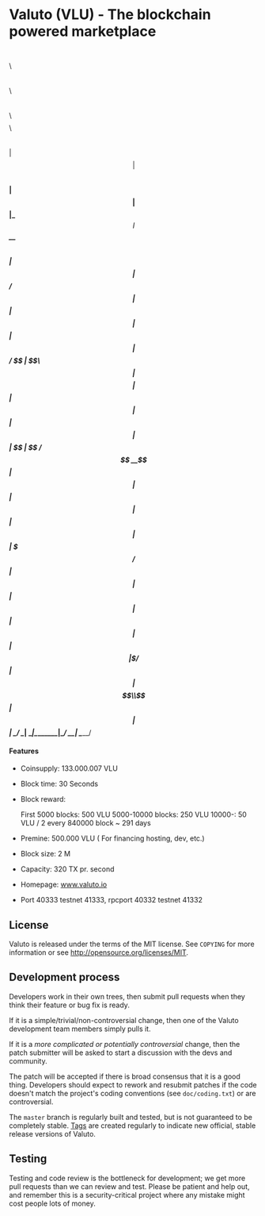 Valuto (VLU) - The blockchain powered marketplace
===========

$$\    $$\  $$$$$$\  $$\      $$\   $$\ $$$$$$$$\  $$$$$$\
$$ |   $$ |$$  __$$\ $$ |     $$ |  $$ |\__$$  __|$$  __$$\ 
$$ |   $$ |$$ /  $$ |$$ |     $$ |  $$ |   $$ |   $$ /  $$ |
\$$\  $$  |$$$$$$$$ |$$ |     $$ |  $$ |   $$ |   $$ |  $$ |
 \$$\$$  / $$  __$$ |$$ |     $$ |  $$ |   $$ |   $$ |  $$ |
  \$$$  /  $$ |  $$ |$$ |     $$ |  $$ |   $$ |   $$ |  $$ |
   \$  /   $$ |  $$ |$$$$$$$$\\$$$$$$  |   $$ |    $$$$$$  |
    \_/    \__|  \__|\________|\______/    \__|    \______/ 
                                                            
                                                            
#### Features ####

* Coinsupply: 133.000.007 VLU
* Block time: 30 Seconds
* Block reward: 
  
  First 5000 blocks: 500 VLU 
  5000-10000 blocks: 250 VLU
  10000-: 50 VLU / 2 every 840000 block ~ 291 days

* Premine: 500.000 VLU ( For financing hosting, dev, etc.)
* Block size: 2 M
* Capacity: 320 TX pr. second
* Homepage: www.valuto.io
* Port 40333 testnet 41333, rpcport 40332 testnet 41332

License
-------

Valuto is released under the terms of the MIT license. See `COPYING` for more
information or see http://opensource.org/licenses/MIT.

Development process
-------------------

Developers work in their own trees, then submit pull requests when they think
their feature or bug fix is ready.

If it is a simple/trivial/non-controversial change, then one of the Valuto
development team members simply pulls it.

If it is a *more complicated or potentially controversial* change, then the patch
submitter will be asked to start a discussion with the devs and community.

The patch will be accepted if there is broad consensus that it is a good thing.
Developers should expect to rework and resubmit patches if the code doesn't
match the project's coding conventions (see `doc/coding.txt`) or are
controversial.

The `master` branch is regularly built and tested, but is not guaranteed to be
completely stable. [Tags](https://github.com/valuto-project/valuto/tags) are created
regularly to indicate new official, stable release versions of Valuto.

Testing
-------

Testing and code review is the bottleneck for development; we get more pull
requests than we can review and test. Please be patient and help out, and
remember this is a security-critical project where any mistake might cost people
lots of money.


